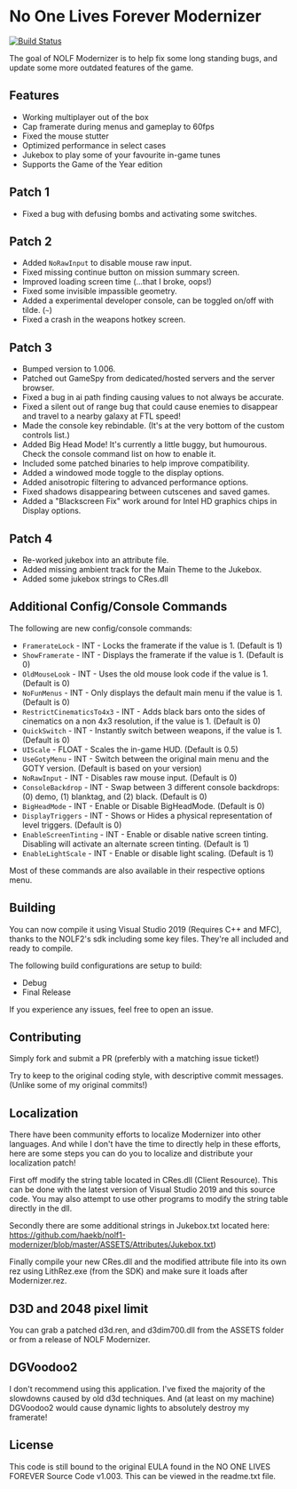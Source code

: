 # No One Lives Forever Modernizer

[![Build Status](https://dev.azure.com/heytherecoffee/NOLF-Modernizer/_apis/build/status/haekb.nolf1-modernizer?branchName=master)](https://dev.azure.com/heytherecoffee/NOLF-Modernizer/_build/latest?definitionId=3&branchName=master)

The goal of NOLF Modernizer is to help fix some long standing bugs, and update some more outdated features of the game.

## Features

 - Working multiplayer out of the box
 - Cap framerate during menus and gameplay to 60fps
 - Fixed the mouse stutter
 - Optimized performance in select cases
 - Jukebox to play some of your favourite in-game tunes
 - Supports the Game of the Year edition

## Patch 1

 - Fixed a bug with defusing bombs and activating some switches.

## Patch 2

- Added `NoRawInput` to disable mouse raw input.
- Fixed missing continue button on mission summary screen.
- Improved loading screen time (...that I broke, oops!)
- Fixed some invisible impassible geometry.
- Added a experimental developer console, can be toggled on/off with tilde. (`~`)
- Fixed a crash in the weapons hotkey screen.

## Patch 3

- Bumped version to 1.006.
- Patched out GameSpy from dedicated/hosted servers and the server browser.
- Fixed a bug in ai path finding causing values to not always be accurate.
- Fixed a silent out of range bug that could cause enemies to disappear and travel to a nearby galaxy at FTL speed!
- Made the console key rebindable. (It's at the very bottom of the custom controls list.)
- Added Big Head Mode! It's currently a little buggy, but humourous. Check the console command list on how to enable it.
- Included some patched binaries to help improve compatibility. 
- Added a windowed mode toggle to the display options.
- Added anisotropic filtering to advanced performance options.
- Fixed shadows disappearing between cutscenes and saved games.
- Added a "Blackscreen Fix" work around for Intel HD graphics chips in Display options.

## Patch 4
- Re-worked jukebox into an attribute file. 
- Added missing ambient track for the Main Theme to the Jukebox.
- Added some jukebox strings to CRes.dll

## Additional Config/Console Commands

The following are new config/console commands:
  - `FramerateLock`           - INT - Locks the framerate if the value is 1. (Default is 1)
  - `ShowFramerate`           - INT - Displays the framerate if the value is 1. (Default is 0)
  - `OldMouseLook`            - INT - Uses the old mouse look code if the value is 1. (Default is 0)
  - `NoFunMenus`              - INT - Only displays the default main menu if the value is 1. (Default is 0)
  - `RestrictCinematicsTo4x3` - INT - Adds black bars onto the sides of cinematics on a non 4x3 resolution, if the value is 1. (Default is 0)
  - `QuickSwitch`             - INT - Instantly switch between weapons, if the value is 1. (Default is 0)
  - `UIScale`                 - FLOAT - Scales the in-game HUD. (Default is 0.5)
  - `UseGotyMenu`             - INT - Switch between the original main menu and the GOTY version. (Default is based on your version)
  - `NoRawInput`              - INT - Disables raw mouse input. (Default is 0)
  - `ConsoleBackdrop`         - INT - Swap between 3 different console backdrops: (0) demo, (1) blanktag, and (2) black. (Default is 0)
  - `BigHeadMode`             - INT - Enable or Disable BigHeadMode. (Default is 0)
  - `DisplayTriggers`         - INT - Shows or Hides a physical representation of level triggers. (Default is 0)
  - `EnableScreenTinting`     - INT - Enable or disable native screen tinting. Disabling will activate an alternate screen tinting. (Default is 1)
  - `EnableLightScale`        - INT - Enable or disable light scaling. (Default is 1)


Most of these commands are also available in their respective options menu.

## Building

You can now compile it using Visual Studio 2019 (Requires C++ and MFC), thanks to the NOLF2's sdk including some key files. They're all included and ready to compile.

The following build configurations are setup to build: 
 - Debug
 - Final Release

If you experience any issues, feel free to open an issue.

## Contributing

Simply fork and submit a PR (preferbly with a matching issue ticket!) 

Try to keep to the original coding style, with descriptive commit messages. (Unlike some of my original commits!)

## Localization

There have been community efforts to localize Modernizer into other languages. And while I don't have the time to directly help in these efforts, here are some steps you can do you to localize and distribute your localization patch!

First off modify the string table located in CRes.dll (Client Resource). This can be done with the latest version of Visual Studio 2019 and this source code. You may also attempt to use other programs to modify the string table directly in the dll. 

Secondly there are some additional strings in Jukebox.txt located here: https://github.com/haekb/nolf1-modernizer/blob/master/ASSETS/Attributes/Jukebox.txt) 

Finally compile your new CRes.dll and the modified attribute file into its own rez using LithRez.exe (from the SDK) and make sure it loads after Modernizer.rez.

## D3D and 2048 pixel limit

You can grab a patched d3d.ren, and d3dim700.dll from the ASSETS folder or from a release of NOLF Modernizer.

## DGVoodoo2

I don't recommend using this application. I've fixed the majority of the slowdowns caused by old d3d techniques. And (at least on my machine) DGVoodoo2 would cause dynamic lights to absolutely destroy my framerate!

## License

This code is still bound to the original EULA found in the NO ONE LIVES FOREVER Source Code v1.003. This can be viewed in the readme.txt file.